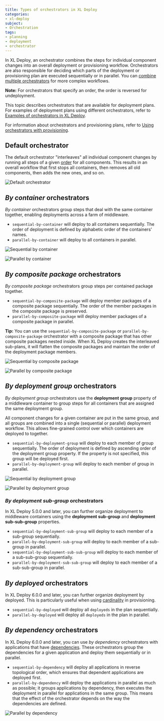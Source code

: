 ```yaml
---
title: Types of orchestrators in XL Deploy
categories:
- xl-deploy
subject:
- Orchestration
tags:
- planning
- deployment
- orchestrator
---
```


In XL Deploy, an orchestrator combines the steps for individual component changes into an overall deployment or provisioning workflow. Orchestrators are also responsible for deciding which parts of the deployment or provisioning plan are executed sequentially or in parallel. You can [combine multiple orchestrators](/xl-deploy/concept/combining-multiple-orchestrators.html) for more complex workflows.

**Note:** For orchestrators that specify an order, the order is reversed for undeployment.

This topic describes orchestrators that are available for deployment plans. For examples of deployment plans using different orchestrators, refer to [Examples of orchestrators in XL Deploy](/xl-deploy/concept/examples-of-orchestrators-in-xl-deploy.html#by-deployment-group-orchestrators).

For information about orchestrators and provisioning plans, refer to [Using orchestrators with provisioning](/xl-deploy/how-to/using-orchestrators-with-provisioning.html).

## Default orchestrator

The default orchestrator "interleaves" all individual component changes by running all steps of a given [order](https://docs.xebialabs.com/xl-deploy/concept/steps-and-steplists-in-xl-deploy.html#steplist) for all components. This results in an overall workflow that first stops all containers, then removes all old components, then adds the new ones, and so on.

![Default orchestrator](images/orchestrators-default.png "Default orchestrator")

## *By container* orchestrators

*By container* orchestrators group steps that deal with the same container together, enabling deployments across a farm of middleware.

* `sequential-by-container` will deploy to all containers sequentially. The order of deployment is defined by alphabetic order of the containers' names.
* `parallel-by-container` will deploy to all containers in parallel.

![Sequential by container](images/orchestrators-container.png "Sequential by container")

![Parallel by container](images/orchestrators-container-p.png "Parallel by container")

## *By composite package* orchestrators

*By composite package* orchestrators group steps per contained package together.

* `sequential-by-composite-package` will deploy member packages of a composite package sequentially. The order of the member packages in the composite package is preserved.
* `parallel-by-composite-package` will deploy member packages of a composite package in parallel.

**Tip:** You can use the `sequential-by-composite-package` or `parallel-by-composite-package` orchestrator with a composite package that has other composite packages nested inside. When XL Deploy creates the interleaved sub-plans, it will flatten the composite packages and maintain the order of the deployment package members.

![Sequential by composite package](images/orchestrators-composite.png "Sequential by composite package")

![Parallel by composite package](images/orchestrators-composite-p.png "Parallel by composite package")

## *By deployment group* orchestrators

*By deployment group* orchestrators use the **deployment group** property of a middleware container to group steps for all containers that are assigned the same deployment group.

All component changes for a given container are put in the same group, and all groups are combined into a single (sequential or parallel) deployment workflow. This allows fine-grained control over which containers are deployed to together.

* `sequential-by-deployment-group` will deploy to each member of group sequentially. The order of deployment is defined by ascending order of the deployment group property. If the property is not specified, this group will be deployed first.
* `parallel-by-deployment-group` will deploy to each member of group in parallel.

![Sequential by deployment group](images/orchestrators-group.png "Sequential by deployment group")

![Parallel by deployment group](images/orchestrators-group-p.png "Parallel by deployment group")

### *By deployment sub-group* orchestrators

In XL Deploy 5.0.0 and later, you can further organize deployment to middleware containers using the **deployment sub-group** and **deployment sub-sub-group** properties.

* `sequential-by-deployment-sub-group` will deploy to each member of a sub-group sequentially.
* `parallel-by-deployment-sub-group` will deploy to each member of a sub-group in parallel.
* `sequential-by-deployment-sub-sub-group` will deploy to each member of a sub-sub-group sequentially.
* `parallel-by-deployment-sub-sub-group` will deploy to each member of a sub-sub-group in parallel.

## *By deployed* orchestrators

In XL Deploy 6.0.0 and later, you can further organize deployment by deployed. This is particularly useful when using [cardinality](/xl-deploy/how-to/provision-an-environment.html) in provisioning.

* `sequential-by-deployed` will deploy all `deployeds` in the plan sequentially.
* `parallel-by-deployed` will deploy all `deployeds` in the plan in parallel.

## *By dependency* orchestrators

In XL Deploy 6.0.0 and later, you can use *by dependency* orchestrators with applications that have [dependencies](/xl-deploy/concept/application-dependencies-in-xl-deploy.html). These orchestrators group the dependencies for a given application and deploy them sequentially or in parallel.

* `sequential-by-dependency` will deploy all applications in reverse topological order, which ensures that dependent applications are deployed first.
* `parallel-by-dependency` will deploy the applications in parallel as much as possible; it groups applications by dependency, then executes the deployment in parallel for applications in the same group. This means that the effect of the orchestrator depends on the way the dependencies are defined.

![Parallel by dependency](images/parallel-by-dependency.png "Parallel by dependency")
